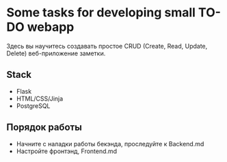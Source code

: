 # Some tasks for developing small TO-DO webapp

Здесь вы научитесь создавать простое  CRUD (Create, Read, Update, Delete) веб-приложение заметки.

## Stack
- Flask
- HTML/CSS/Jinja
- PostgreSQL

## Порядок работы
- Начните с наладки работы бекэнда, проследуйте к Backend.md 
- Настройте фронтэнд, Frontend.md


